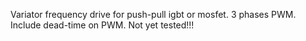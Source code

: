 Variator frequency drive for push-pull igbt or mosfet.
3 phases PWM.
Include dead-time on PWM.
Not yet tested!!!